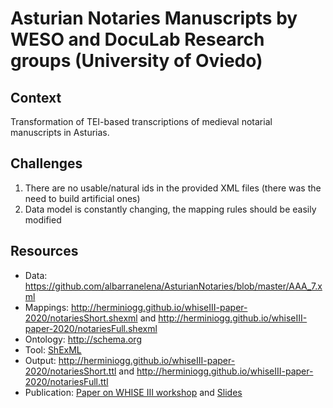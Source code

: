 # Asturian Notaries Manuscripts by WESO and DocuLab Research groups (University of Oviedo)

## Context
Transformation of TEI-based transcriptions of medieval notarial manuscripts in Asturias.

## Challenges
1. There are no usable/natural ids in the provided XML files (there was the need to build artificial ones)
2. Data model is constantly changing, the mapping rules should be easily modified

## Resources
- Data: https://github.com/albarranelena/AsturianNotaries/blob/master/AAA_7.xml
- Mappings: http://herminiogg.github.io/whiseIII-paper-2020/notariesShort.shexml and http://herminiogg.github.io/whiseIII-paper-2020/notariesFull.shexml
- Ontology: http://schema.org
- Tool: [ShExML](http://shexml.herminiogarcia.com)
- Output: http://herminiogg.github.io/whiseIII-paper-2020/notariesShort.ttl and http://herminiogg.github.io/whiseIII-paper-2020/notariesFull.ttl
- Publication: [Paper on WHISE III workshop](http://whise.cc/2020/papers/WHiSe_2020_paper_2.pdf) and [Slides](https://herminiogarcia.com/research/slides/AsturianNotaries2LODSlides.pdf)